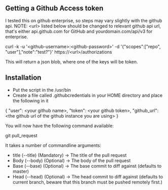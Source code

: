 Getting a Github Access token
-----------------------------

I tested this on github enterprise, so steps may vary slightly with the github api.
NOTE: \<url\> listed below should be changed to relevant github api url, that's either api.github.com for GitHub and yourdomain.com/api/v3 for enterprise.

curl -k -u '\<github-username\>:\<github-password\>' -d '{"scopes":["repo", "user"],"note":"test?"}' https://\<url\>/authorizations

This will return a json blob, where one of the keys will be token.

Installation
------------

- Put the script in the /usr/bin
- Create a file called .githubcredentials in your HOME directory and place the following in it


{
	"user": \<your github name\>,
	"token": \<your github token\>,
	"github_url": \<the github url of the github instance you are using\> 
}


You will now have the following command available:

git pull\_request

It takes a number of commandline arguments:
- title (--title) (Mandatory) -> The title of the pull request
- Body (--body) (Optional) -> The body of the pull request
- Base (--base) (Optional) -> The base commit to diff against (defaults to master)
- Head (--head) (Optional) -> The head commit to diff against (defaults to current branch, beware that this branch must be pushed remotely first.)
